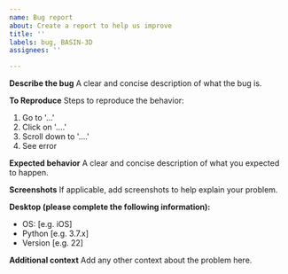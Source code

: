 ```yaml
---
name: Bug report
about: Create a report to help us improve
title: ''
labels: bug, BASIN-3D
assignees: ''

---
```


**Describe the bug**
A clear and concise description of what the bug is.

**To Reproduce**
Steps to reproduce the behavior:
1. Go to '...'
2. Click on '....'
3. Scroll down to '....'
4. See error

**Expected behavior**
A clear and concise description of what you expected to happen.

**Screenshots**
If applicable, add screenshots to help explain your problem.

**Desktop (please complete the following information):**
 - OS: [e.g. iOS]
 - Python [e.g. 3.7.x]
 - Version [e.g. 22]


**Additional context**
Add any other context about the problem here.
